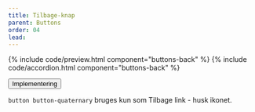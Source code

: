 ```yaml
---
title: Tilbage-knap
parent: Buttons
order: 04
lead: 
---
```

{% include code/preview.html component="buttons-back" %}
{% include code/accordion.html component="buttons-back" %}
<div class="accordion accordion-bordered">
  <button class="button-unstyled accordion-button"
    aria-expanded="false" aria-controls="code-documentation">
    Implementering
  </button>
  <div id="code-documentation" class="accordion-content">
    <section>
      <p><code>button button-quaternary</code> bruges kun som Tilbage link - husk ikonet.</p>
    </section>
  </div>
</div>
